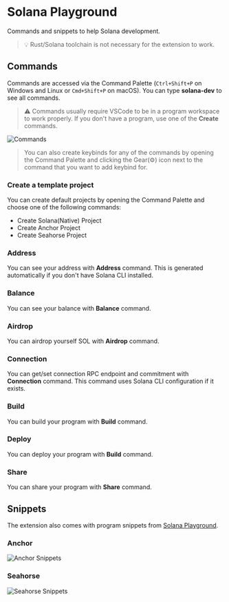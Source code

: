 # Solana Playground

Commands and snippets to help Solana development.

> 💡️ Rust/Solana toolchain is not necessary for the extension to work.

## Commands

Commands are accessed via the Command Palette (`Ctrl+Shift+P` on Windows and Linux or `Cmd+Shift+P` on macOS). You can type **solana-dev** to see all commands.

> ⚠ Commands usually require VSCode to be in a program workspace to work properly. If you don't have a program, use one of the **Create** commands.

![Commands](https://raw.githubusercontent.com/nxpkg/solana-dev/master/vscode/images/commands.gif)

> ️You can also create keybinds for any of the commands by opening the Command Palette and clicking the Gear(⚙️) icon next to the command that you want to add keybind for.

### Create a template project

You can create default projects by opening the Command Palette and choose one of the following commands:

- Create Solana(Native) Project
- Create Anchor Project
- Create Seahorse Project

### Address

You can see your address with **Address** command. This is generated automatically if you don't have Solana CLI installed.

### Balance

You can see your balance with **Balance** command.

### Airdrop

You can airdrop yourself SOL with **Airdrop** command.

### Connection

You can get/set connection RPC endpoint and commitment with **Connection** command. This command uses Solana CLI configuration if it exists.

### Build

You can build your program with **Build** command.

### Deploy

You can deploy your program with **Build** command.

### Share

You can share your program with **Share** command.

## Snippets

The extension also comes with program snippets from [Solana Playground](https://beta.solana-dev.io).

### Anchor

![Anchor Snippets](https://raw.githubusercontent.com/nxpkg/solana-dev/master/vscode/images/anchor-snippets.gif)

### Seahorse

![Seahorse Snippets](https://raw.githubusercontent.com/nxpkg/solana-dev/master/vscode/images/seahorse-snippets.gif)
